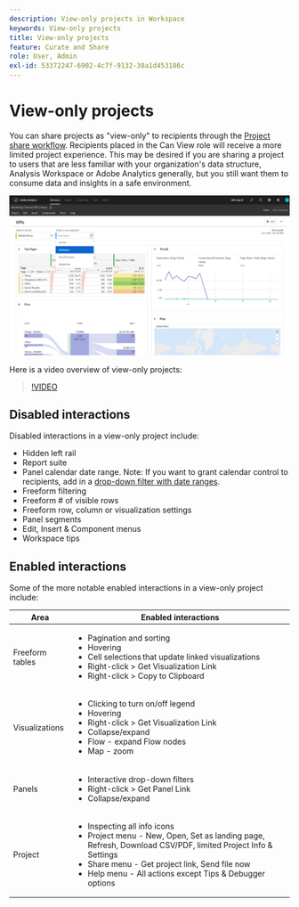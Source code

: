 ```yaml
---
description: View-only projects in Workspace
keywords: View-only projects
title: View-only projects
feature: Curate and Share
role: User, Admin
exl-id: 53372247-6902-4c7f-9132-38a1d453186c
---
```

# View-only projects

You can share projects as "view-only" to recipients through the [Project share workflow](/help/analyze/analysis-workspace/curate-share/share-projects.md). Recipients placed in the Can View role will receive a more limited project experience. This may be desired if you are sharing a project to users that are less familiar with your organization's data structure, Analysis Workspace or Adobe Analytics generally, but you still want them to consume data and insights in a safe environment. 

![](assets/view-only-project.png)

Here is a video overview of view-only projects:

>[!VIDEO](https://video.tv.adobe.com/v/36206/?quality=12)

## Disabled interactions

Disabled interactions in a view-only project include: 

* Hidden left rail 
* Report suite 
* Panel calendar date range. Note: If you want to grant calendar control to recipients, add in a [drop-down filter with date ranges](https://experienceleague.adobe.com/docs/analytics-learn/tutorials/analysis-workspace/using-panels/using-drop-down-filters.html). 
* Freeform filtering 
* Freeform # of visible rows 
* Freeform row, column or visualization settings 
* Panel segments 
* Edit, Insert & Component menus
* Workspace tips

## Enabled interactions

Some of the more notable enabled interactions in a view-only project include: 

| Area | Enabled interactions |
| --- | --- |
| Freeform tables | <ul><li>Pagination and sorting</li><li>Hovering</li><li>Cell selections that update linked visualizations</li><li>Right-click > Get Visualization Link</li><li>Right-click > Copy to Clipboard</li></ul> |
| Visualizations | <ul><li>Clicking to turn on/off legend</li><li>Hovering</li><li>Right-click > Get Visualization Link</li><li>Collapse/expand</li><li>Flow - expand Flow nodes</li><li>Map - zoom</li></ul> |
| Panels | <ul><li>Interactive drop-down filters</li><li>Right-click > Get Panel Link</li><li>Collapse/expand</li></ul> |
| Project | <ul><li>Inspecting all info icons</li><li>Project menu - New, Open, Set as landing page, Refresh, Download CSV/PDF, limited Project Info & Settings</li><li>Share menu - Get project link, Send file now</li><li>Help menu - All actions except Tips & Debugger options</li></ul> |
